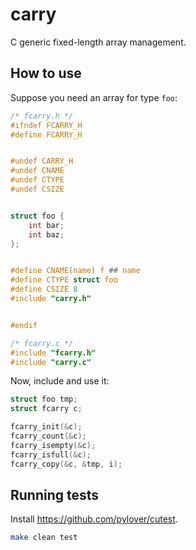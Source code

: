 # carry

C generic fixed-length array management.


## How to use

Suppose you need an array for type `foo`:


```c
/* fcarry.h */
#ifndef FCARRY_H
#define FCARRY_H


#undef CARRY_H
#undef CNAME
#undef CTYPE
#undef CSIZE


struct foo {
    int bar;
    int baz;
};


#define CNAME(name) f ## name
#define CTYPE struct foo
#define CSIZE 8
#include "carry.h"


#endif
```

```c
/* fcarry.c */
#include "fcarry.h"
#include "carry.c"
```

Now, include and use it:

```c
struct foo tmp;
struct fcarry c;

fcarry_init(&c);
fcarry_count(&c);
fcarry_isempty(&c);
fcarry_isfull(&c);
fcarry_copy(&c, &tmp, i);
```

## Running tests

Install https://github.com/pylover/cutest.


```bash
make clean test
```
